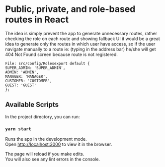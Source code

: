 # Public, private, and role-based routes in React

The idea is simply prevent the app to generate unnecessary routes, rather checking the role on each route and
showing fallback UI it would be a great idea to generate only the routes in which user have access,
so if the user navigate manually to a route ie: (typing in the address bar)
he/she will get 404 Not Found screen because route is not registered.

```
File: src/config/Rolesexport default {
SUPER_ADMIN: 'SUPER_ADMIN',
ADMIN: 'ADMIN',
MANAGER: 'MANAGER',
CUSTOMER: 'CUSTOMER',
GUEST: 'GUEST'
};
```

## Available Scripts

In the project directory, you can run:

### `yarn start`

Runs the app in the development mode.\
Open [http://localhost:3000](http://localhost:3000) to view it in the browser.

The page will reload if you make edits.\
You will also see any lint errors in the console.

